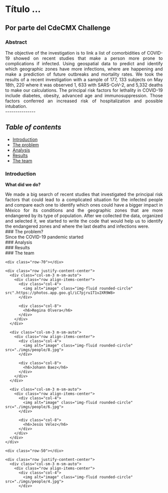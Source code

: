 # Título ...

## Por parte del CdeCMX Challenge


### Abstract 
<div style="text-align: justify">The objective of the investigation is to link a list of comorbidities of COVID-19 showed on recent studies that make a person more prone to complications if infected. Using geospatial data to predict and identify which geographic zones have more infections, where are happening and make a prediction of future outbreaks and mortality rates.
We took the results of a recent investigation with a sample of 177, 133 subjects on May 18th, 220 where it was observed 1, 633 with SARS-CoV-2, and 5,332 deaths to make our calculations. The principal risk factors for lethality in COVID-19 include diabetes, obesity, advanced age and immunosuppression. Those factors conferred an increased risk of hospitalization and possible intubation. 
</div>
---------------

## *Table of contents*
* [Introduction](#id1)
* [The problem](#id2)
* [Analysis](#id3)
* [Results](#id4)
* [The team](#id5)
<div id='id1' />  


### Introduction         
**What did we do?**
 <div style="text-align: justify"> We made a big search of recent studies that investigated the principal risk factors that could lead to a complicated situation for the infected people and compare each one to identify which ones could have a bigger impact in México for its conditions and the geographic zones that are more endangered by its type of population.
After we collected the data, organized and selected it, we started to write the code that would help us to identify the endangered zones and where the last deaths and infections were.</div>  



<div id='id2' />
### The problem?
<div style="text-align: justify"> Since the COVID-19 pandemic started </div>  



<div id='id3' />
### Analysis









<div id='id4' />
### Results


 


<div id='id5' />                
### The team
  <div class="container">
    <div class="row text-center justify-content-center">
      <div class="col-8">
      </div>
    </div>

    <div class="row-70"></div>

    <div class="row justify-content-center">
      <div class="col-sm-3 m-sm-auto">
        <div class="row align-items-center">
          <div class="col-4">
            <img alt="image" class="img-fluid rounded-circle" src".https://photos.app.goo.gl/iC7pjru1T1v2XR9W8>
          </div>

          <div class="col-8">
            <h6>Regina Olvera</h6>
          </div>
        </div>
      </div>

      <div class="col-sm-3 m-sm-auto">
        <div class="row align-items-center">
          <div class="col-4">
            <img alt="image" class="img-fluid rounded-circle" src="./imgs/people/8.jpg">
          </div>

          <div class="col-8">
            <h6>Johann Baez</h6>
          </div>
        </div>
      </div>

      <div class="col-sm-3 m-sm-auto">
        <div class="row align-items-center">
          <div class="col-4">
            <img alt="image" class="img-fluid rounded-circle" src="./imgs/people/6.jpg">
          </div>

          <div class="col-8">
            <h6>Jesús Vélez</h6>
          </div>
        </div>
      </div>
    </div>

    <div class="row-50"></div>

    <div class="row justify-content-center">
      <div class="col-sm-3 m-sm-auto">
        <div class="row align-items-center">
          <div class="col-4">
            <img alt="image" class="img-fluid rounded-circle" src="./imgs/people/4.jpg">
          </div>


      


  

